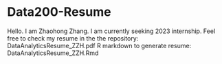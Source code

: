 # Data200-Resume
Hello. I am Zhaohong Zhang. I am currently seeking  2023 internship. 
Feel free to check my resume in the the repository: DataAnalyticsResume_ZZH.pdf
R markdown to generate resume: DataAnalyticsResume_ZZH.Rmd
